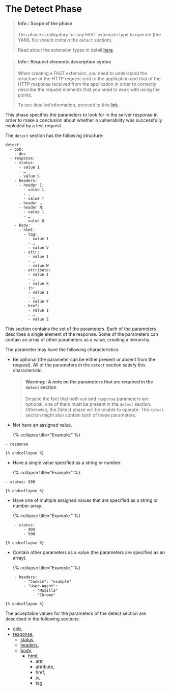 [link-points]:      ../points/intro.md
[link-ext-logic]:   ../logic.md

[anchor1]:      parameters.md#oob
[anchor2]:      parameters.md#response
[anchor3]:      parameters.md#checking-the-http-statuses
[anchor4]:      parameters.md#checking-the-http-headers
[anchor5]:      parameters.md#checking-the-body-of-the-http-response
[anchor6]:      parameters.md#checking-the-html-markup


# The Detect Phase

<!-- -->
>   #### Info:: Scope of the phase
>   
>   This phase is obligatory for any FAST extension type to operate (the YAML file should contain the `detect` section).
>   
>   Read about the extension types in detail [here][link-ext-logic].

<!-- -->

> #### Info::  Request elements description syntax
> When creating a FAST extension, you need to understand the structure of the HTTP request sent to the application and that of the HTTP response received from the application in order to correctly describe the request elements that you need to work with using the points. 
> 
> To see detailed information, proceed to this [link][link-points].
<!-- -->

This phase specifies the parameters to look for in the server response in order to make a conclusion about whether a vulnerability was successfully exploited by a test request.

The `detect` section has the following structure:

```
detect:
  - oob:
    - dns
  - response:
    - status:
      - value 1
      - …
      - value S
    - headers:
      - header 1: 
        - value 1
        - …
        - value T
      - header …
      - header N:
        - value 1
        - …
        - value U
    - body:
      - html:
        - tag:
          - value 1
          - …
          - value V
        - attr:
          - value 1
          - …
          - value W
        - attribute:
          - value 1
          - …
          - value X
        - js:
          - value 1
          - …
          - value Y
        - href:
          - value 1
          - …
          - value Z
```

This section contains the set of the parameters. Each of the parameters describes a single element of the response. Some of the parameters can contain an array of other parameters as a value, creating a hierarchy.

The parameter may have the following characteristics:
*   Be optional (the parameter can be either present or absent from the request). All of the parameters in the `detect` section satisfy this characteristic.
 
    > #### Warning:: A note on the parameters that are required in the `detect` section
    > Despite the fact that both `oob` and `response` parameters are optional, one of them must be present in the `detect` section. Otherwise, the Detect phase will be unable to operate. The `detect` section might also contain both of these parameters.

*   Not have an assigned value.  
    
    {% collapse title="Example." %}
```
- response
```    
    {% endcollapse %}

*   Have a single value specified as a string or number.
    
    {% collapse title="Example." %}
```
- status: 500
```
    {% endcollapse %}

*   Have one of multiple assigned values that are specified as a string or number array. 
    
    {% collapse title="Example." %}
```
    - status: 
        - 404
        - 500
```
    {% endcollapse %}

*   Contain other parameters as a value (the parameters are specified as an array).
    
    {% collapse title="Example." %}
```
    - headers: 
        - "Cookie": "example"
        - "User-Agent":
            - "Mozilla"
            - "Chrome"
```
    {% endcollapse %}

The acceptable values for the parameters of the detect section are described in the following sections:
* [oob][anchor1],
* [response][anchor2],
    * [status][anchor3],
    * [headers][anchor4],
    * [body][anchor5],
        * [html][anchor6],
            * attr,
            * attribute,
            * href,
            * js,
            * tag.
